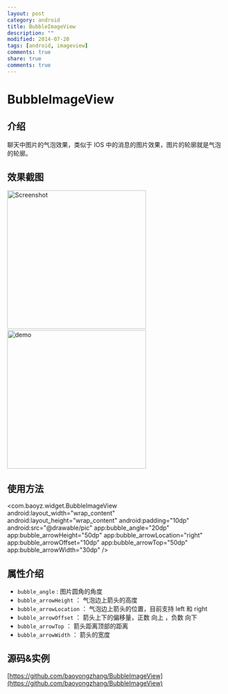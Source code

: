 ```yaml
---
layout: post
category: android
title: BubbleImageView
description: ""
modified: 2014-07-20
tags: [android, imageview]
comments: true
share: true
comments: true
---
```


BubbleImageView
===============

## 介绍

聊天中图片的气泡效果，类似于 IOS 中的消息的图片效果，图片的轮廓就是气泡的轮廓。

## 效果截图
<p>
   <img src="https://raw.githubusercontent.com/baoyongzhang/BubbleImageView/master/screenshot-1.png" width="320" alt="Screenshot"/>
   &nbsp;&nbsp;&nbsp;
   <img src="https://raw.githubusercontent.com/baoyongzhang/BubbleImageView/master/demo.gif" width="320" alt="demo"/>
</p>


## 使用方法

<com.baoyz.widget.BubbleImageView
      android:layout_width="wrap_content"
      android:layout_height="wrap_content"
      android:padding="10dp"
      android:src="@drawable/pic"
      app:bubble_angle="20dp"
      app:bubble_arrowHeight="50dp"
      app:bubble_arrowLocation="right"
      app:bubble_arrowOffset="10dp"
      app:bubble_arrowTop="50dp"
      app:bubble_arrowWidth="30dp" />

## 属性介绍

* `bubble_angle` : 图片圆角的角度
* `bubble_arrowHeight` ： 气泡边上箭头的高度
* `bubble_arrowLocation` ： 气泡边上箭头的位置，目前支持 left 和 right
* `bubble_arrowOffset` ： 箭头上下的偏移量，正数 向上 ，负数 向下
* `bubble_arrowTop` ： 箭头距离顶部的距离
* `bubble_arrowWidth` ： 箭头的宽度

## 源码&实例

[https://github.com/baoyongzhang/BubbleImageView](https://github.com/baoyongzhang/BubbleImageView)
